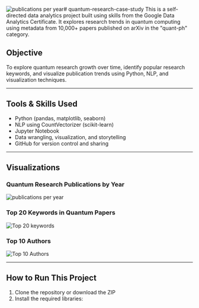 ![publications per year](https://github.com/user-attachments/assets/2fb68ea4-73c3-43f9-8a20-d5fc4c755661)# quantum-research-case-study
This is a self-directed data analytics project built using skills from the Google Data Analytics Certificate. It explores research trends in quantum computing using metadata from 10,000+ papers published on arXiv in the "quant-ph" category.


## Objective

To explore quantum research growth over time, identify popular research keywords, and visualize publication trends using Python, NLP, and visualization techniques.


---

## Tools & Skills Used

- Python (pandas, matplotlib, seaborn)
- NLP using CountVectorizer (scikit-learn)
- Jupyter Notebook
- Data wrangling, visualization, and storytelling
- GitHub for version control and sharing

---

##  Visualizations

### Quantum Research Publications by Year
![publications per year](https://github.com/user-attachments/assets/990d90ad-7ed0-4c23-a562-6f6bffc62c91)



### Top 20 Keywords in Quantum Papers
![Top 20 keywords](https://github.com/user-attachments/assets/7384f89b-1f80-4cfc-a911-6266fdbbaffa)


### Top 10 Authors 
![Top 10 Authors](https://github.com/user-attachments/assets/c5ab4449-3d85-4ec0-9360-f59c6187ae9c)


---

##  How to Run This Project

1. Clone the repository or download the ZIP  
2. Install the required libraries:




